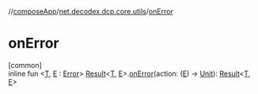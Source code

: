 //[composeApp](../../index.md)/[net.decodex.dcp.core.utils](index.md)/[onError](on-error.md)

# onError

[common]\
inline fun &lt;[T](on-error.md), [E](on-error.md) : [Error](-error/index.md)&gt; [Result](-result/index.md)&lt;[T](on-error.md), [E](on-error.md)&gt;.[onError](on-error.md)(action: ([E](on-error.md)) -&gt; [Unit](https://kotlinlang.org/api/latest/jvm/stdlib/kotlin/-unit/index.html)): [Result](-result/index.md)&lt;[T](on-error.md), [E](on-error.md)&gt;
